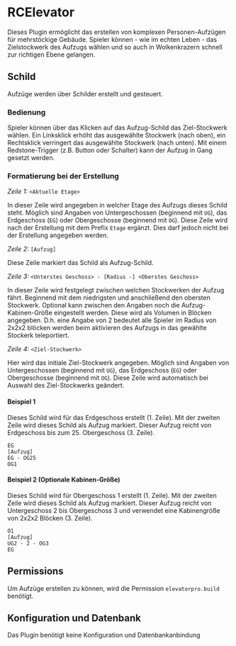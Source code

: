 # RCElevator
Dieses Plugin ermöglicht das erstellen von komplexen Personen-Aufzügen für mehrstöckige Gebäude.
Spieler können - wie im echten Leben - das Zielstockwerk des Aufzugs wählen und so auch in Wolkenkrazern schnell zur richtigen Ebene gelangen.

## Schild
Aufzüge werden über Schilder erstellt und gesteuert.

### Bedienung

Spieler können über das Klicken auf das Aufzug-Schild das Ziel-Stockwerk wählen. Ein Linksklick erhöht das ausgewählte Stockwerk (nach oben), ein Rechtsklick verringert das ausgewählte Stockwerk (nach unten).
Mit einem Redstone-Trigger (z.B. Button oder Schalter) kann der Aufzug in Gang gesetzt werden.

### Formatierung bei der Erstellung

*Zeile 1:* ``<Aktuelle Etage>``

In dieser Zeile wird angegeben in welcher Etage des Aufzugs dieses Schild steht.
Möglich sind Angaben von Untergeschossen (beginnend mit ``UG``), das Erdgeschoss (``EG``) oder Obergeschosse (beginnend mit ``OG``).
Diese Zeile wird nach der Erstellung mit dem Prefix ``Etage`` ergänzt. Dies darf jedoch nicht bei der Erstellung angegeben werden.

*Zeile 2:* ``[Aufzug]``

Diese Zeile markiert das Schild als Aufzug-Schild.

*Zeile 3:* ``<Unterstes Geschoss> - [Radius -] <Oberstes Geschoss>``

In dieser Zeile wird festgelegt zwischen welchen Stockwerken der Aufzug fährt. Beginnend mit dem niedrigsten und anschließend den obersten Stockwerk.
Optional kann zwischen den Angaben noch die Aufzug-Kabinen-Größe eingestellt werden. Diese wird als Volumen in Blöcken angegeben. D.h. eine Angabe von 2 bedeutet alle Spieler im Radius von 2x2x2 blöcken werden beim aktivieren des Aufzugs in das gewählte Stockerk teleportiert.

*Zeile 4:* ``<Ziel-Stockwerk>``

Hier wird das initiale Ziel-Stockwerk angegeben.
Möglich sind Angaben von Untergeschossen (beginnend mit ``UG``), das Erdgeschoss (``EG``) oder Obergeschosse (beginnend mit ``OG``).
Diese Zeile wird automatisch bei Auswahl des Ziel-Stockwerks geändert.

#### Beispiel 1 
Dieses Schild wird für das Erdgeschoss erstellt (1. Zeile).
Mit der zweiten Zeile wird dieses Schild als Aufzug markiert.
Dieser Aufzug reicht von Erdgeschoss bis zum 25. Obergeschoss (3. Zeile).

```
EG
[Aufzug]
EG - OG25
OG1
```

#### Beispiel 2 (Optionale Kabinen-Größe) 
Dieses Schild wird für Obergeschoss 1 erstellt (1. Zeile).
Mit der zweiten Zeile wird dieses Schild als Aufzug markiert.
Dieser Aufzug reicht von Untergeschoss 2 bis Obergeschoss 3 und verwendet eine Kabinengröße von 2x2x2 Blöcken (3. Zeile).

```
O1
[Aufzug]
UG2 - 2 - OG3
EG
```

## Permissions
Um Aufzüge erstellen zu können, wird die Permission ``elevatorpro.build`` benötigt.

## Konfiguration und Datenbank
Das Plugin benötigt keine Konfiguration und Datenbankanbindung
